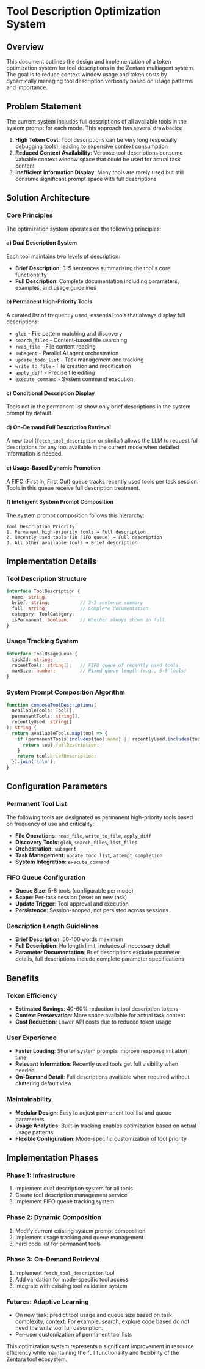 # Tool Description Optimization System

## Overview

This document outlines the design and implementation of a token optimization system for tool descriptions in the Zentara multiagent system. The goal is to reduce context window usage and token costs by dynamically managing tool description verbosity based on usage patterns and importance.

## Problem Statement

The current system includes full descriptions of all available tools in the system prompt for each mode. This approach has several drawbacks:

1. **High Token Cost**: Tool descriptions can be very long (especially debugging tools), leading to expensive context consumption
2. **Reduced Context Availability**: Verbose tool descriptions consume valuable context window space that could be used for actual task content
3. **Inefficient Information Display**: Many tools are rarely used but still consume significant prompt space with full descriptions

## Solution Architecture

### Core Principles

The optimization system operates on the following principles:

#### a) Dual Description System
Each tool maintains two levels of description:
- **Brief Description**: 3-5 sentences summarizing the tool's core functionality
- **Full Description**: Complete documentation including parameters, examples, and usage guidelines

#### b) Permanent High-Priority Tools
A curated list of frequently used, essential tools that always display full descriptions:
- `glob` - File pattern matching and discovery
- `search_files` - Content-based file searching
- `read_file` - File content reading
- `subagent` - Parallel AI agent orchestration
- `update_todo_list` - Task management and tracking
- `write_to_file` - File creation and modification
- `apply_diff` - Precise file editing
- `execute_command` - System command execution

#### c) Conditional Description Display
Tools not in the permanent list show only brief descriptions in the system prompt by default.

#### d) On-Demand Full Description Retrieval
A new tool (`fetch_tool_description` or similar) allows the LLM to request full descriptions for any tool available in the current mode when detailed information is needed.

#### e) Usage-Based Dynamic Promotion
A FIFO (First In, First Out) queue tracks recently used tools per task session. Tools in this queue receive full description treatment.

#### f) Intelligent System Prompt Composition
The system prompt composition follows this hierarchy:

```
Tool Description Priority:
1. Permanent high-priority tools → Full description
2. Recently used tools (in FIFO queue) → Full description  
3. All other available tools → Brief description
```

## Implementation Details

### Tool Description Structure

```typescript
interface ToolDescription {
  name: string;
  brief: string;           // 3-5 sentence summary
  full: string;            // Complete documentation
  category: ToolCategory;
  isPermanent: boolean;    // Whether always shown in full
}
```

### Usage Tracking System

```typescript
interface ToolUsageQueue {
  taskId: string;
  recentTools: string[];   // FIFO queue of recently used tools
  maxSize: number;         // Fixed queue length (e.g., 5-8 tools)
}
```

### System Prompt Composition Algorithm

```typescript
function composeToolDescriptions(
  availableTools: Tool[],
  permanentTools: string[],
  recentlyUsed: string[]
): string {
  return availableTools.map(tool => {
    if (permanentTools.includes(tool.name) || recentlyUsed.includes(tool.name)) {
      return tool.fullDescription;
    }
    return tool.briefDescription;
  }).join('\n\n');
}
```

## Configuration Parameters

### Permanent Tool List
The following tools are designated as permanent high-priority tools based on frequency of use and criticality:

- **File Operations**: `read_file`, `write_to_file`, `apply_diff`
- **Discovery Tools**: `glob`, `search_files`, `list_files`
- **Orchestration**: `subagent`
- **Task Management**: `update_todo_list`, `attempt_completion`
- **System Integration**: `execute_command`

### FIFO Queue Configuration
- **Queue Size**: 5-8 tools (configurable per mode)
- **Scope**: Per-task session (reset on new task)
- **Update Trigger**: Tool approval and execution
- **Persistence**: Session-scoped, not persisted across sessions

### Description Length Guidelines
- **Brief Description**: 50-100 words maximum
- **Full Description**: No length limit, includes all necessary detail
- **Parameter Documentation**: Brief descriptions exclude parameter details, full descriptions include complete parameter specifications

## Benefits

### Token Efficiency
- **Estimated Savings**: 40-60% reduction in tool description tokens
- **Context Preservation**: More space available for actual task content
- **Cost Reduction**: Lower API costs due to reduced token usage

### User Experience
- **Faster Loading**: Shorter system prompts improve response initiation time
- **Relevant Information**: Recently used tools get full visibility when needed
- **On-Demand Detail**: Full descriptions available when required without cluttering default view

### Maintainability
- **Modular Design**: Easy to adjust permanent tool list and queue parameters
- **Usage Analytics**: Built-in tracking enables optimization based on actual usage patterns
- **Flexible Configuration**: Mode-specific customization of tool priority

## Implementation Phases

### Phase 1: Infrastructure
1. Implement dual description system for all tools
2. Create tool description management service
3. Implement FIFO queue tracking system

### Phase 2: Dynamic Composition
1. Modify current existing system prompt composition
2. Implement usage tracking and queue management
3. hard code list  for permanent tools

### Phase 3: On-Demand Retrieval
1. Implement `fetch_tool_description` tool
2. Add validation for mode-specific tool access
3. Integrate with existing tool validation system




### Futures: Adaptive Learning
- On new task: predict tool usage and queue size based on task complexity, context: For example, search, explore code based do not need the write tool full description. 
- Per-user customization of permanent tool lists


This optimization system represents a significant improvement in resource efficiency while maintaining the full functionality and flexibility of the Zentara tool ecosystem.

